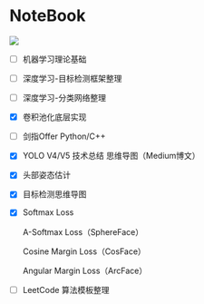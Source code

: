 # NoteBook

![](https://img.shields.io/badge/Editor-Typora-red)

- [ ] 机器学习理论基础


- [ ] 深度学习-目标检测框架整理

- [ ] 深度学习-分类网络整理

- [x] 卷积池化底层实现

- [ ] 剑指Offer Python/C++

- [x] YOLO V4/V5 技术总结 思维导图（Medium博文）

- [x] 头部姿态估计

- [x] 目标检测思维导图

- [x] Softmax Loss

  A-Softmax Loss（SphereFace）

  Cosine Margin Loss（CosFace）

  Angular Margin Loss（ArcFace）
  
- [ ] LeetCode 算法模板整理





